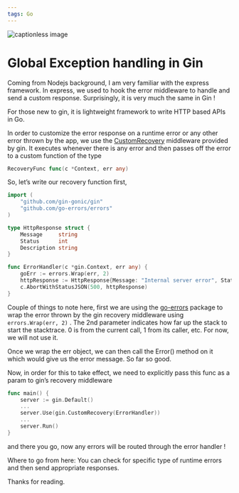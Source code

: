 ```yaml
---
tags: Go
---
```

![captionless image](https://miro.medium.com/v2/resize:fit:1400/format:webp/1*hJR81BXeqgN0zwkPOxkQVg.png)

Global Exception handling in Gin
================================

Coming from Nodejs background, I am very familiar with the express framework. In express, we used to hook the error middleware to handle and send a custom response. Surprisingly, it is very much the same in Gin !

For those new to gin, it is lightweight framework to write HTTP based APIs in Go.

In order to customize the error response on a runtime error or any other error thrown by the app, we use the [CustomRecovery](https://pkg.go.dev/github.com/gin-gonic/gin#CustomRecovery) middleware provided by gin. It executes whenever there is any error and then passes off the error to a custom function of the type 

```go
RecoveryFunc func(c *Context, err any)
```

So, let’s write our recovery function first,
```go
import (
	"github.com/gin-gonic/gin"
	"github.com/go-errors/errors"
)

type HttpResponse struct {
	Message     string
	Status      int
	Description string
}

func ErrorHandler(c *gin.Context, err any) {
	goErr := errors.Wrap(err, 2)
	httpResponse := HttpResponse{Message: "Internal server error", Status: 500, Description: goErr.Error()}
	c.AbortWithStatusJSON(500, httpResponse)
}
```

Couple of things to note here, first we are using the [go-errors](https://pkg.go.dev/errors) package to wrap the error thrown by the gin recovery middleware using `errors.Wrap(err, 2)` . The 2nd parameter indicates how far up the stack to start the stacktrace. 0 is from the current call, 1 from its caller, etc. For now, we will not use it.

Once we wrap the err object, we can then call the Error() method on it which would give us the error message. So far so good.

Now, in order for this to take effect, we need to explicitly pass this func as a param to gin’s recovery middleware

```go
func main() {
	server := gin.Default()
	...
	server.Use(gin.CustomRecovery(ErrorHandler))
	...
	server.Run()
}
```

and there you go, now any errors will be routed through the error handler !

Where to go from here: You can check for specific type of runtime errors and then send appropriate responses.

Thanks for reading.
